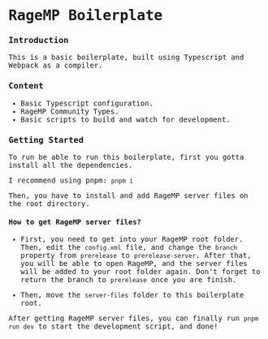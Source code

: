 <head>
    <link rel="preconnect" href="https://fonts.googleapis.com">
  <link rel="preconnect" href="https://fonts.gstatic.com" crossorigin>
  <link href="https://fonts.googleapis.com/css2?family=DM+Mono:ital,wght@0,300;0,400;0,500;1,300;1,400;1,500&family=Inter:ital,opsz,wght@0,14..32,100..900;1,14..32,100..900&display=swap" rel="stylesheet">
</head>
<style>
    *{
        font-family: "DM Mono", monospace
    }
    img {
      display: block;
      margin-left: auto;
      margin-right: auto;
    }
</style>

# RageMP Boilerplate

### Introduction
This is a basic boilerplate, built using Typescript and Webpack as a compiler.

### Content
- Basic Typescript configuration.
- RageMP Community Types.
- Basic scripts to build and watch for development.


### Getting Started
To run be able to run this boilerplate, first you gotta install all the dependencies.

I recommend using pnpm:
`pnpm i`

Then, you have to install and add RageMP server files on the root directory.

#### How to get RageMP server files?
- First, you need to get into your RageMP root folder. Then, edit the `config.xml` file, and change the `branch` property from `prerelease` to `prerelease-server`. 
After that, you will be able to open RageMP, and the server files will be added to your root folder again. Don't forget to return the branch to `prerelease` once you are finish.
* Then, move the `server-files` folder to this boilerplate root.


After getting RageMP server files, you can finally run `pnpm run dev` to start the development script, and done!